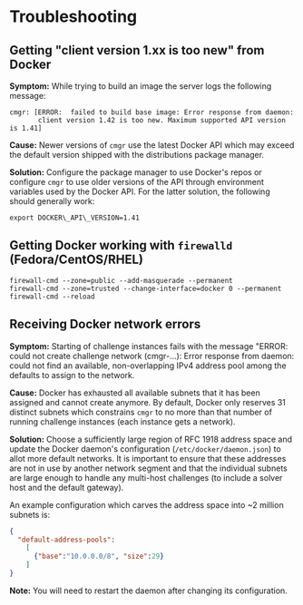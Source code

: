 # Troubleshooting

## Getting "client version 1.xx is too new" from Docker

**Symptom:** While trying to build an image the server logs the following
message:
```
cmgr: [ERROR:  failed to build base image: Error response from daemon:
       client version 1.42 is too new. Maximum supported API version is 1.41]
```

**Cause:** Newer versions of `cmgr` use the latest Docker API which may exceed
the default version shipped with the distributions package manager.

**Solution:** Configure the package manager to use Docker's repos or configure
`cmgr` to use older versions of the API through environment variables used by
the Docker API.  For the latter solution, the following should generally work:
```
export DOCKER\_API\_VERSION=1.41
```

## Getting Docker working with `firewalld` (Fedora/CentOS/RHEL)
```
firewall-cmd --zone=public --add-masquerade --permanent
firewall-cmd --zone=trusted --change-interface=docker 0 --permanent
firewall-cmd --reload
```

## Receiving Docker network errors

**Symptom:**  Starting of challenge instances fails with the message
"ERROR:  could not create challenge network (cmgr-...): Error response from
daemon:  could not find an available, non-overlapping IPv4 address pool
among the defaults to assign to the network.

**Cause:** Docker has exhausted all available subnets that it has been
assigned and cannot create anymore.  By default, Docker only reserves 31
distinct subnets which constrains `cmgr` to no more than that number of running
challenge instances (each instance gets a network).

**Solution:** Choose a sufficiently large region of RFC 1918 address space
and update the Docker daemon's configuration (`/etc/docker/daemon.json`) to
allot more default networks.  It is important to ensure that these addresses
are not in use by another network segment and that the individual subnets are
large enough to handle any multi-host challenges (to include a solver host and
the default gateway).

An example configuration which carves the address space into \~2 million subnets
is:
```json
{
  "default-address-pools":
    [
      {"base":"10.0.0.0/8", "size":29}
    ]
}
```

**Note:** You will need to restart the daemon after changing its configuration.
